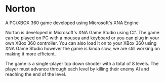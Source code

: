 # Norton
A PC/XBOX 360 game developed using Microsoft's XNA Engine

Norton is developed in Microsoft's XNA Game Studio using C#.
The game can be played on PC with a mousea and keyboard or you can plug in your own XBox 360 controller.
You can also load it on to your XBox 360 using XNA Game Studio however the game is kinda slow, we are still working on making it more efficient.

The game is a single-player top down shooter with a total of 8 levels. The player must advance through each level by killing their enemy AI and reaching the end of the level.
